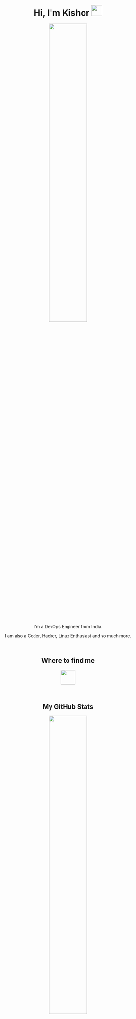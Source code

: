 <h1 align="center">
  Hi, I'm Kishor
  <img src="https://media.giphy.com/media/hvRJCLFzcasrR4ia7z/giphy.gif" width="35px" />
</h1>

<p align="center">
  <img align="center" width="50%" src="https://www.mygo.ge/uploads/blog/1584024060.jpg"/>
</p>

<p align="center">I'm a DevOps Engineer from India.</p>
<p align="center">I am also a Coder, Hacker, Linux Enthusiast and so much more.</p>
<br/>
<!--
<p align="center">Did I helped you somehow ?</p>
<p align = "center">
   <a href="https://www.buymeacoffee.com/kishorv06">
     <img align="center" src="https://cdn.buymeacoffee.com/buttons/v2/default-yellow.png" height="45" width="170" alt="kishorv06" />
  </a>
</p>
-->

<!--
<h2 align="center">
  What I currently do
</h2>
<p align="center">
  I'm currently working on improving some Ansible playbooks.
  <br/>
  I'm currently learning <code>golang</code> and <code>Aerospike</code>.
  <br/>
  I'm looking to collaborate on some exciting projects.
  <br/>
  We could talk for hours on any tech-related topics
</p>
<br/>
-->
  
<h2 align="center">
  Where to find me
</h2>
<p align="center">
  <a href="https://www.linkedin.com/in/kishorv06">
    <img src="https://simpleicons.org/icons/linkedin.svg" width="48"/>
  </a>
</p>
<br/>

<h2 align="center">
  My GitHub Stats
</h2>
<p align="center">
  <img align="top" width="50%" src="https://github-readme-stats.vercel.app/api?username=kishorv06&show_icons=true" />
  <br/>
  <br/>
  <img align="top" width="50%" src="https://github-readme-stats.vercel.app/api/top-langs/?username=kishorv06&layout=compact&langs_count=6" />
</p>
